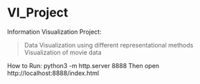 # VI_Project
Information Visualization Project:
 > Data Visualization using different representational methods  
 > Visualization of movie data

How to Run:
  python3 -m http.server 8888
  Then open http://localhost:8888/index.html
